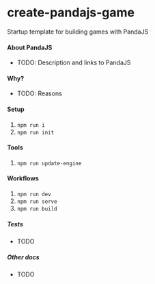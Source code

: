 # create-pandajs-game
Startup template for building games with PandaJS

#### About PandaJS
- TODO: Description and links to PandaJS
#### Why?
- TODO: Reasons

#### Setup
1. `npm run i`
2. `npm run init`

#### Tools
1. `npm run update-engine`
#### Workflows

1. `npm run dev`
2. `npm run serve`
3. `npm run build`

##### Tests
- TODO

##### Other docs
- TODO